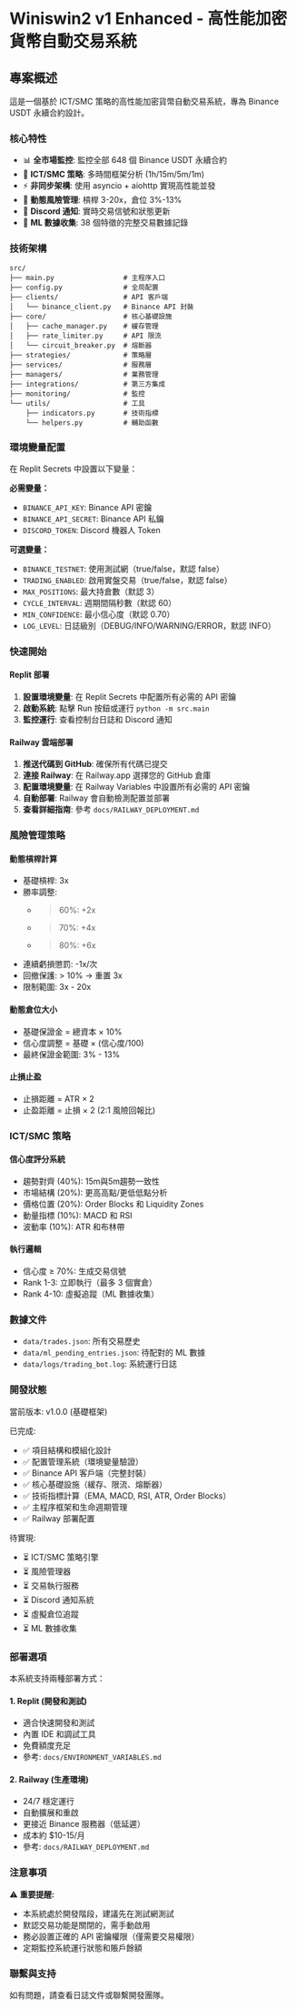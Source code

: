 # Winiswin2 v1 Enhanced - 高性能加密貨幣自動交易系統

## 專案概述

這是一個基於 ICT/SMC 策略的高性能加密貨幣自動交易系統，專為 Binance USDT 永續合約設計。

### 核心特性

- 📊 **全市場監控**: 監控全部 648 個 Binance USDT 永續合約
- 🎯 **ICT/SMC 策略**: 多時間框架分析 (1h/15m/5m/1m)
- ⚡ **非同步架構**: 使用 asyncio + aiohttp 實現高性能並發
- 🎲 **動態風險管理**: 槓桿 3-20x，倉位 3%-13%
- 🤖 **Discord 通知**: 實時交易信號和狀態更新
- 🧠 **ML 數據收集**: 38 個特徵的完整交易數據記錄

### 技術架構

```
src/
├── main.py                 # 主程序入口
├── config.py               # 全局配置
├── clients/                # API 客戶端
│   └── binance_client.py   # Binance API 封裝
├── core/                   # 核心基礎設施
│   ├── cache_manager.py    # 緩存管理
│   ├── rate_limiter.py     # API 限流
│   └── circuit_breaker.py  # 熔斷器
├── strategies/             # 策略層
├── services/               # 服務層
├── managers/               # 業務管理
├── integrations/           # 第三方集成
├── monitoring/             # 監控
└── utils/                  # 工具
    ├── indicators.py       # 技術指標
    └── helpers.py          # 輔助函數
```

### 環境變量配置

在 Replit Secrets 中設置以下變量：

**必需變量：**
- `BINANCE_API_KEY`: Binance API 密鑰
- `BINANCE_API_SECRET`: Binance API 私鑰
- `DISCORD_TOKEN`: Discord 機器人 Token

**可選變量：**
- `BINANCE_TESTNET`: 使用測試網（true/false，默認 false）
- `TRADING_ENABLED`: 啟用實盤交易（true/false，默認 false）
- `MAX_POSITIONS`: 最大持倉數（默認 3）
- `CYCLE_INTERVAL`: 週期間隔秒數（默認 60）
- `MIN_CONFIDENCE`: 最小信心度（默認 0.70）
- `LOG_LEVEL`: 日誌級別（DEBUG/INFO/WARNING/ERROR，默認 INFO）

### 快速開始

#### Replit 部署
1. **設置環境變量**: 在 Replit Secrets 中配置所有必需的 API 密鑰
2. **啟動系統**: 點擊 Run 按鈕或運行 `python -m src.main`
3. **監控運行**: 查看控制台日誌和 Discord 通知

#### Railway 雲端部署
1. **推送代碼到 GitHub**: 確保所有代碼已提交
2. **連接 Railway**: 在 Railway.app 選擇您的 GitHub 倉庫
3. **配置環境變量**: 在 Railway Variables 中設置所有必需的 API 密鑰
4. **自動部署**: Railway 會自動檢測配置並部署
5. **查看詳細指南**: 參考 `docs/RAILWAY_DEPLOYMENT.md`

### 風險管理策略

#### 動態槓桿計算
- 基礎槓桿: 3x
- 勝率調整:
  - > 60%: +2x
  - > 70%: +4x
  - > 80%: +6x
- 連續虧損懲罰: -1x/次
- 回撤保護: > 10% → 重置 3x
- 限制範圍: 3x - 20x

#### 動態倉位大小
- 基礎保證金 = 總資本 × 10%
- 信心度調整 = 基礎 × (信心度/100)
- 最終保證金範圍: 3% - 13%

#### 止損止盈
- 止損距離 = ATR × 2
- 止盈距離 = 止損 × 2 (2:1 風險回報比)

### ICT/SMC 策略

#### 信心度評分系統
- 趨勢對齊 (40%): 15m與5m趨勢一致性
- 市場結構 (20%): 更高高點/更低低點分析
- 價格位置 (20%): Order Blocks 和 Liquidity Zones
- 動量指標 (10%): MACD 和 RSI
- 波動率 (10%): ATR 和布林帶

#### 執行邏輯
- 信心度 ≥ 70%: 生成交易信號
- Rank 1-3: 立即執行（最多 3 個實倉）
- Rank 4-10: 虛擬追蹤（ML 數據收集）

### 數據文件

- `data/trades.json`: 所有交易歷史
- `data/ml_pending_entries.json`: 待配對的 ML 數據
- `data/logs/trading_bot.log`: 系統運行日誌

### 開發狀態

當前版本: v1.0.0 (基礎框架)

已完成:
- ✅ 項目結構和模組化設計
- ✅ 配置管理系統（環境變量驗證）
- ✅ Binance API 客戶端（完整封裝）
- ✅ 核心基礎設施（緩存、限流、熔斷器）
- ✅ 技術指標計算（EMA, MACD, RSI, ATR, Order Blocks）
- ✅ 主程序框架和生命週期管理
- ✅ Railway 部署配置

待實現:
- ⏳ ICT/SMC 策略引擎
- ⏳ 風險管理器
- ⏳ 交易執行服務
- ⏳ Discord 通知系統
- ⏳ 虛擬倉位追蹤
- ⏳ ML 數據收集

### 部署選項

本系統支持兩種部署方式：

#### 1. Replit (開發和測試)
- 適合快速開發和測試
- 內置 IDE 和調試工具
- 免費額度充足
- 參考: `docs/ENVIRONMENT_VARIABLES.md`

#### 2. Railway (生產環境)
- 24/7 穩定運行
- 自動擴展和重啟
- 更接近 Binance 服務器（低延遲）
- 成本約 $10-15/月
- 參考: `docs/RAILWAY_DEPLOYMENT.md`

### 注意事項

⚠️ **重要提醒:**
- 本系統處於開發階段，建議先在測試網測試
- 默認交易功能是關閉的，需手動啟用
- 務必設置正確的 API 密鑰權限（僅需要交易權限）
- 定期監控系統運行狀態和賬戶餘額

### 聯繫與支持

如有問題，請查看日誌文件或聯繫開發團隊。
